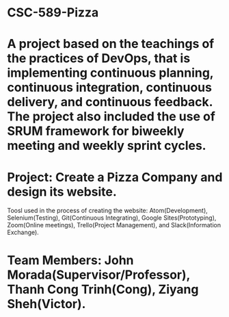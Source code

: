 # CSC-589-Pizza
# A project based on the teachings of the practices of DevOps, that is implementing continuous planning, continuous integration, continuous delivery, and continuous feedback. The project also included the use of SRUM framework for biweekly meeting and weekly sprint cycles.

# Project: Create a Pizza Company and design its website.
Toosl used in the process of creating the website: Atom(Development), Selenium(Testing), Git(Continuous Integrating), Google Sites(Prototyping), Zoom(Online meetings), Trello(Project Management), and Slack(Information Exchange).

# Team Members: John Morada(Supervisor/Professor), Thanh Cong Trinh(Cong), Ziyang Sheh(Victor).
